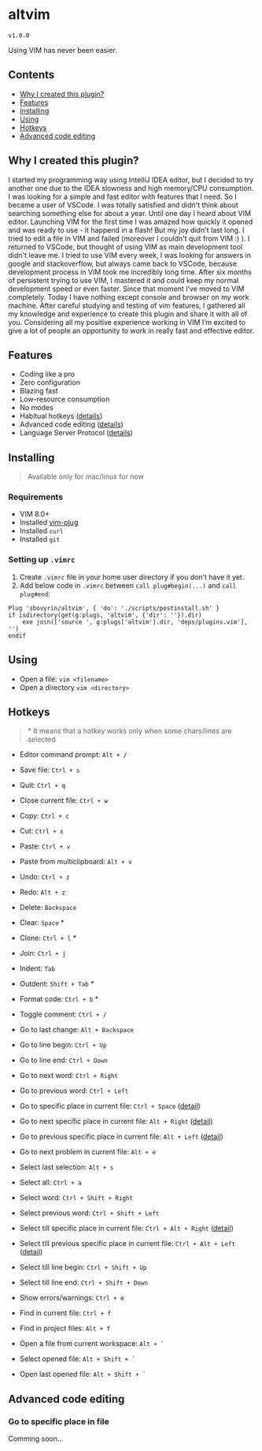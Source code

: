 # altvim

`v1.0.0`

Using VIM has never been easier.


## Contents

- [Why I created this plugin?](#Why-I-created-this-plugin?)
- [Features](#Features)
- [Installing](#Installing)
- [Using](#Using)
- [Hotkeys](#Hotkeys)
- [Advanced code editing](#Advanced-code-editing)


## Why I created this plugin?
I started my programming way using IntelliJ IDEA editor, but I decided to try another one due to the IDEA slowness and high memory/CPU consumption.
I was looking for a simple and fast editor with features that I need. So I became a user of VSCode. I was totally satisfied and didn't think about searching something else for about a year. Until one day I heard about VIM editor.
Launching VIM for the first time I was amazed how quickly it opened and was ready to use - it happend in a flash! But my joy didn't last long. I tried to edit a file in VIM and failed (moreover I couldn't quit from VIM :) ).
I returned to VSCode, but thought of using VIM as main development tool didn't leave me. I tried to use VIM every week, I was looking for answers in google and stackoverflow, but always came back to VSCode, because development process in VIM took me incredibly long time.
After six months of persistent trying to use VIM, I mastered it and could keep my normal development speed or even faster. Since that moment I’ve moved to VIM completely. Today I have nothing except console and browser on my work machine.
After careful studying and testing of vim features, I gathered all my knowledge and experience to create this plugin and share it with all of you.
Considering all my positive experience working in VIM I’m excited to give a lot of people an opportunity to work in really fast and effective editor.


## Features

- Coding like a pro
- Zero configuration
- Blazing fast
- Low-resource consumption
- No modes
- Habitual hotkeys ([details](#Hotkeys))
- Advanced code editing ([details](#Advanced-code-editing))
- Language Server Protocol ([details](https://microsoft.github.io/language-server-protocol/))


## Installing

> Available only for mac/linux for now

### Requirements

- VIM 8.0+
- Installed [vim-plug](https://github.com/junegunn/vim-plug#installation)
- Installed `curl`
- Installed `git`


### Setting up `.vimrc`

1. Create `.vimrc` file in your home user directory if you don't have it yet.
2. Add below code in `.vimrc` between `call plug#begin(...)` and `call plug#end`:
```
Plug 'sbovyrin/altvim', { 'do': './scripts/postinstall.sh' }
if isdirectory(get(g:plugs, 'altvim', {'dir': ''}).dir)
    exe join(['source ', g:plugs['altvim'].dir, 'deps/plugins.vim'], '')
endif
```

## Using

- Open a file: `vim <filename>`
- Open a directory `vim <directory>`


## Hotkeys

> \* It means that a hotkey works only when some chars/lines are selected

- Editor command prompt: `Alt + /`


- Save file: `Ctrl + s`
- Quit: `Ctrl + q`
- Close current file: `Ctrl + w`


- Copy: `Ctrl + c`
- Cut: `Ctrl + x`
- Paste: `Ctrl + v`
- Paste from multiclipboard: `Alt + v`
- Undo: `Ctrl + z`
- Redo: `Alt + z`
- Delete: `Backspace`
- Clear: `Space` *
- Clone: `Ctrl + l` *
- Join: `Ctrl + j`


- Indent: `Tab`
- Outdent: `Shift + Tab` *


- Format code: `Ctrl + b` *
- Toggle comment: `Ctrl + /`


- Go to last change: `Alt + Backspace`
- Go to line begin: `Ctrl + Up`
- Go to line end: `Ctrl + Down`
- Go to next word: `Ctrl + Right`
- Go to previous word: `Ctrl + Left`
- Go to specific place in current file: `Ctrl + Space` ([detail](#go-to-specific-place-in-file))
- Go to next specific place in current file: `Alt + Right` ([detail](#go-to-specific-place-in-file))
- Go to previous specific place in current file: `Alt + Left` ([detail](#go-to-specific-place-in-file))
- Go to next problem in current file: `Alt + e`


- Select last selection: `Alt + s`
- Select all: `Ctrl + a`
- Select word: `Ctrl + Shift + Right`
- Select previous word: `Ctrl + Shift + Left`
- Select till specific place in current file: `Ctrl + Alt + Right` ([detail](#go-to-specific-place-in-file))
- Select till previous specific place in current file: `Ctrl + Alt + Left` ([detail](#go-to-specific-place-in-file))
- Select till line begin: `Ctrl + Shift + Up`
- Select till line end: `Ctrl + Shift + Down`


- Show errors/warnings: `Ctrl + e`
- Find in current file: `Ctrl + f`
- Find in project files: `Alt + f`
- Open a file from current workspace: ``Alt + ` ``
- Select opened file: ``Alt + Shift + ` ``
- Open last opened file: ``Alt + Shift + ` ``


## Advanced code editing

### Go to specific place in file
Comming soon...
